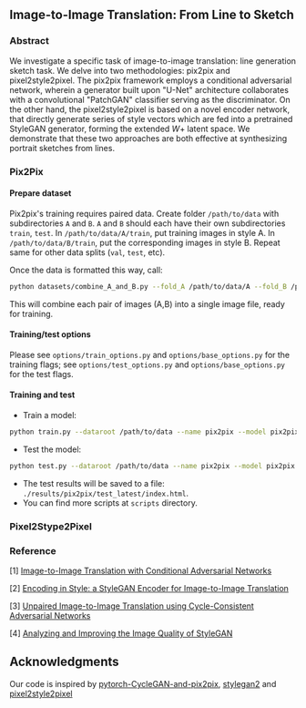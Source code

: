 ## Image-to-Image Translation: From Line to Sketch

### Abstract
We investigate a specific task of image-to-image translation: line generation sketch task. We delve into two methodologies:  pix2pix and pixel2style2pixel. The pix2pix framework employs a conditional adversarial network, wherein a generator built upon "U-Net" architecture collaborates with a convolutional "PatchGAN" classifier serving as the discriminator. On the other hand, the pixel2style2pixel is based on a novel encoder network, that directly generate series of style vectors which are fed into a pretrained StyleGAN generator, forming the extended $W+$ latent space. We demonstrate that these two approaches are both effective at synthesizing portrait sketches from lines.
### Pix2Pix
#### Prepare dataset
Pix2pix's training requires paired data. Create folder `/path/to/data` with subdirectories `A` and `B`. `A` and `B` should each have their own subdirectories `train`, `test`. In `/path/to/data/A/train`, put training images in style A. In `/path/to/data/B/train`, put the corresponding images in style B. Repeat same for other data splits (`val`, `test`, etc).

Once the data is formatted this way, call:
```bash
python datasets/combine_A_and_B.py --fold_A /path/to/data/A --fold_B /path/to/data/B --fold_AB /path/to/data
```

This will combine each pair of images (A,B) into a single image file, ready for training.

#### Training/test options
Please see `options/train_options.py` and `options/base_options.py` for the training flags; see `options/test_options.py` and `options/base_options.py` for the test flags.

#### Training and test
- Train a model:
```bash
python train.py --dataroot /path/to/data --name pix2pix --model pix2pix --direction AtoB
```

- Test the model:
```bash
python test.py --dataroot /path/to/data --name pix2pix --model pix2pix --direction AtoB
```
- The test results will be saved to a file: `./results/pix2pix/test_latest/index.html`. 
- You can find more scripts at `scripts` directory.

### Pixel2Stype2Pixel



### Reference
[1] [Image-to-Image Translation with Conditional Adversarial Networks](https://arxiv.org/abs/1611.07004)

[2] [Encoding in Style: a StyleGAN Encoder for Image-to-Image Translation](https://arxiv.org/abs/2008.00951)

[3] [Unpaired Image-to-Image Translation using Cycle-Consistent Adversarial Networks](https://arxiv.org/abs/1703.10593)

[4] [Analyzing and Improving the Image Quality of StyleGAN](https://arxiv.org/abs/1912.04958)

## Acknowledgments
Our code is inspired by [pytorch-CycleGAN-and-pix2pix](https://github.com/junyanz/pytorch-CycleGAN-and-pix2pix), [stylegan2](https://github.com/NVlabs/stylegan2) and [
pixel2style2pixel](https://github.com/eladrich/pixel2style2pixel)
